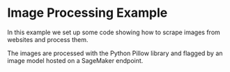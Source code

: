 # Image Processing Example

In this example we set up some code showing how to scrape images from websites and process them.

The images are processed with the Python Pillow library and flagged by an image model
hosted on a SageMaker endpoint.
